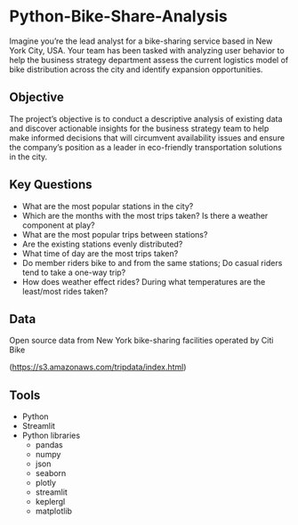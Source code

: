 # Python-Bike-Share-Analysis
Imagine you’re the lead analyst for a bike-sharing service based in New York City, USA. Your team has been tasked with analyzing user behavior to help the business strategy department assess the current logistics model of bike distribution across the city and identify expansion opportunities.

## Objective

The project’s objective is to conduct a descriptive analysis of existing data and discover actionable insights for the business strategy team to help make informed decisions that will circumvent availability issues and ensure the company’s position as a leader in eco-friendly transportation solutions in the city. 

## Key Questions

- What are the most popular stations in the city?
- Which are the months with the most trips taken? Is there a weather component at play?
- What are the most popular trips between stations?
- Are the existing stations evenly distributed?
- What time of day are the most trips taken?
- Do member riders bike to and from the same stations; Do casual riders tend to take a one-way trip?
- How does weather effect rides? During what temperatures are the least/most rides taken?

## Data

Open source data from New York bike-sharing facilities operated by Citi Bike

(https://s3.amazonaws.com/tripdata/index.html)

## Tools

- Python
- Streamlit
- Python libraries
  - pandas
  - numpy
  - json
  - seaborn
  - plotly
  - streamlit
  - keplergl
  - matplotlib

